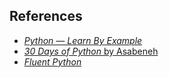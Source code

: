 ## References

- [*Python — Learn By Example*](https://www.learnbyexample.org/python-introduction/)
- [*30 Days of Python* by Asabeneh](https://github.com/Asabeneh/30-Days-Of-Python)
- [*Fluent Python*](https://github.com/fluentpython)

